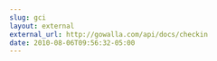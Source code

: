 ```yaml
---
slug: gci
layout: external
external_url: http://gowalla.com/api/docs/checkin
date: 2010-08-06T09:56:32-05:00
---
```

